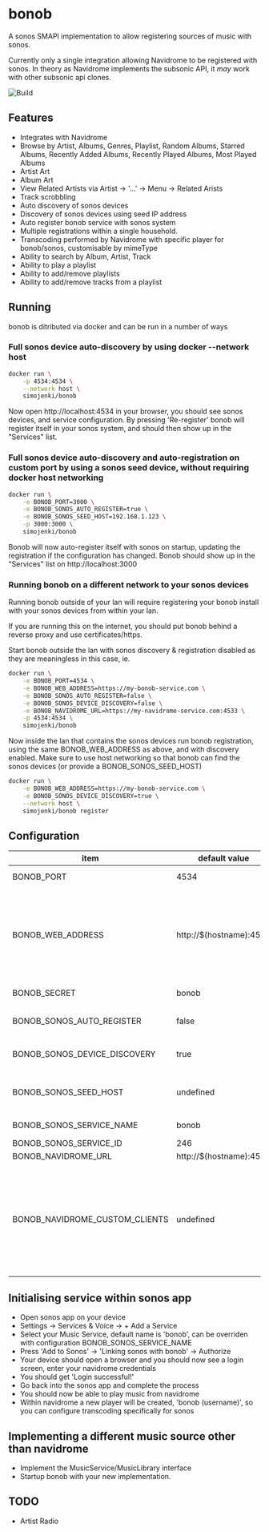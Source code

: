 # bonob

A sonos SMAPI implementation to allow registering sources of music with sonos.  

Currently only a single integration allowing Navidrome to be registered with sonos. In theory as Navidrome implements the subsonic API, it *may* work with other subsonic api clones.

![Build](https://github.com/simojenki/bonob/workflows/Build/badge.svg)

## Features

- Integrates with Navidrome
- Browse by Artist, Albums, Genres, Playlist, Random Albums, Starred Albums, Recently Added Albums, Recently Played Albums, Most Played Albums
- Artist Art
- Album Art
- View Related Artists via Artist -> '...' -> Menu -> Related Arists
- Track scrobbling
- Auto discovery of sonos devices
- Discovery of sonos devices using seed IP address
- Auto register bonob service with sonos system
- Multiple registrations within a single household.
- Transcoding performed by Navidrome with specific player for bonob/sonos, customisable by mimeType
- Ability to search by Album, Artist, Track
- Ability to play a playlist
- Ability to add/remove playlists
- Ability to add/remove tracks from a playlist

## Running

bonob is ditributed via docker and can be run in a number of ways

### Full sonos device auto-discovery by using docker --network host

```bash
docker run \
    -p 4534:4534 \
    --network host \
    simojenki/bonob
```

Now open http://localhost:4534 in your browser, you should see sonos devices, and service configuration.  By pressing 'Re-register' bonob will register itself in your sonos system, and should then show up in the "Services" list.

### Full sonos device auto-discovery and auto-registration on custom port by using a sonos seed device, without requiring docker host networking

```bash
docker run \
    -e BONOB_PORT=3000 \
    -e BONOB_SONOS_AUTO_REGISTER=true \
    -e BONOB_SONOS_SEED_HOST=192.168.1.123 \
    -p 3000:3000 \
    simojenki/bonob
```

Bonob will now auto-register itself with sonos on startup, updating the registration if the configuration has changed.  Bonob should show up in the "Services" list on http://localhost:3000

### Running bonob on a different network to your sonos devices

Running bonob outside of your lan will require registering your bonob install with your sonos devices from within your lan.  

If you are running this on the internet, you should put bonob behind a reverse proxy and use certificates/https.

Start bonob outside the lan with sonos discovery & registration disabled as they are meaningless in this case, ie.

```bash
docker run \
    -e BONOB_PORT=4534 \
    -e BONOB_WEB_ADDRESS=https://my-bonob-service.com \
    -e BONOB_SONOS_AUTO_REGISTER=false \
    -e BONOB_SONOS_DEVICE_DISCOVERY=false \
    -e BONOB_NAVIDROME_URL=https://my-navidrome-service.com:4533 \
    -p 4534:4534 \
    simojenki/bonob
```

Now inside the lan that contains the sonos devices run bonob registration, using the same BONOB_WEB_ADDRESS as above, and with discovery enabled.  Make sure to use host networking so that bonob can find the sonos devices (or provide a BONOB_SONOS_SEED_HOST)

```bash
docker run \
    -e BONOB_WEB_ADDRESS=https://my-bonob-service.com \
    -e BONOB_SONOS_DEVICE_DISCOVERY=true \
    --network host \
    simojenki/bonob register
```

## Configuration

item | default value | description
---- | ------------- | -----------
BONOB_PORT | 4534 | Default http port for bonob to listen on
BONOB_WEB_ADDRESS | http://$(hostname):4534 | URL for bonob so that sonos devices can communicate. **This must be either the public IP or DNS entry of the bonob instance so that the sonos devices can communicate with it.**
BONOB_SECRET | bonob | secret used for encrypting credentials
BONOB_SONOS_AUTO_REGISTER | false | Whether or not to try and auto-register on startup
BONOB_SONOS_DEVICE_DISCOVERY | true | whether or not sonos device discovery should be enabled
BONOB_SONOS_SEED_HOST | undefined | sonos device seed host for discovery, or ommitted for for auto-discovery
BONOB_SONOS_SERVICE_NAME | bonob | service name for sonos
BONOB_SONOS_SERVICE_ID | 246 | service id for sonos
BONOB_NAVIDROME_URL | http://$(hostname):4533 | URL for navidrome
BONOB_NAVIDROME_CUSTOM_CLIENTS | undefined | Comma delimeted mime types for custom navidrome clients when streaming. ie. "audio/flac,audio/ogg" would use client = 'bonob+audio/flac' for flacs, and 'bonob+audio/ogg' for oggs.

## Initialising service within sonos app

- Open sonos app on your device
- Settings -> Services & Voice -> + Add a Service
- Select your Music Service, default name is 'bonob', can be overriden with configuration BONOB_SONOS_SERVICE_NAME
- Press 'Add to Sonos' -> 'Linking sonos with bonob' -> Authorize
- Your device should open a browser and you should now see a login screen, enter your navidrome credentials
- You should get 'Login successful!'
- Go back into the sonos app and complete the process
- You should now be able to play music from navidrome
- Within navidrome a new player will be created, 'bonob (username)', so you can configure transcoding specifically for sonos

## Implementing a different music source other than navidrome
- Implement the MusicService/MusicLibrary interface
- Startup bonob with your new implementation.

## TODO

- Artist Radio
